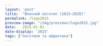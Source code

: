 ```yaml
---
layout: 'post'
title:  "Власний логотип (2015—2020)"
permalink: /logo2015
preview-image: "/img/previews/logo2015.jpg"
date:   2015-01-01
date-display: '2015'
tags: ["логотипи та айдентика"] 
---
```

